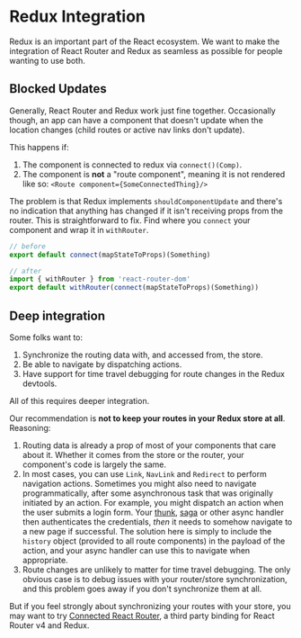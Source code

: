 # Redux Integration

Redux is an important part of the React ecosystem. We want to make the integration of React Router and Redux as seamless as possible for people wanting to use both.

## Blocked Updates

Generally, React Router and Redux work just fine together. Occasionally though, an app can have a component that doesn't update when the location changes (child routes or active nav links don't update).

This happens if:

1. The component is connected to redux via `connect()(Comp)`.
2. The component is **not** a "route component", meaning it is not
   rendered like so: `<Route component={SomeConnectedThing}/>`

The problem is that Redux implements `shouldComponentUpdate` and there's no indication that anything has changed if it isn't receiving props from the router. This is straightforward to fix. Find where you `connect` your component and wrap it in `withRouter`.

```js
// before
export default connect(mapStateToProps)(Something)

// after
import { withRouter } from 'react-router-dom'
export default withRouter(connect(mapStateToProps)(Something))
```

## Deep integration

Some folks want to:

1. Synchronize the routing data with, and accessed from, the store.
2. Be able to navigate by dispatching actions.
3. Have support for time travel debugging for route changes in the Redux devtools.

All of this requires deeper integration.

Our recommendation is **not to keep your routes in your Redux store at all**. Reasoning:

1. Routing data is already a prop of most of your components that care about it. Whether it comes from the store or the router, your component's code is largely the same.
2. In most cases, you can use `Link`, `NavLink` and `Redirect` to perform navigation actions. Sometimes you might also need to navigate programmatically, after some asynchronous task that was originally initiated by an action. For example, you might dispatch an action when the user submits a login form. Your [thunk](https://github.com/reduxjs/redux-thunk), [saga](https://redux-saga.js.org/) or other async handler then authenticates the credentials, _then_ it needs to somehow navigate to a new page if successful. The solution here is simply to include the `history` object (provided to all route components) in the payload of the action, and your async handler can use this to navigate when appropriate.
3. Route changes are unlikely to matter for time travel debugging. The only obvious case is to debug issues with your router/store synchronization, and this problem goes away if you don't synchronize them at all.

But if you feel strongly about synchronizing your routes with your store, you may want to try [Connected React Router](https://github.com/supasate/connected-react-router), a third party binding for React Router v4 and Redux.
